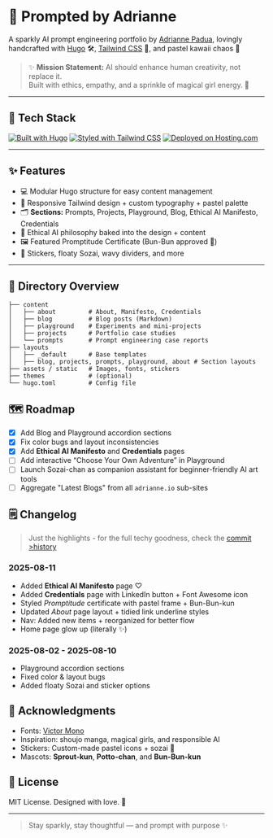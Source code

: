 # 🎀 Prompted by Adrianne

A sparkly AI prompt engineering portfolio by [Adrianne Padua](https://adrianne.io), lovingly handcrafted with [Hugo](https://gohugo.io) 🛠️, [Tailwind CSS](https://tailwindcss.com) 🌸, and pastel kawaii chaos 🧁

> ✨ **Mission Statement:** AI should enhance human creativity, not replace it.  
> Built with ethics, empathy, and a sprinkle of magical girl energy. 🌙

---

## 🧰 Tech Stack

[![Built with Hugo](https://img.shields.io/badge/Built%20with-Hugo-8E44AD?style=for-the-badge&logo=hugo)](https://gohugo.io/)
[![Styled with Tailwind CSS](https://img.shields.io/badge/Styled%20with-Tailwind_CSS-38B2AC?style=for-the-badge&logo=tailwind-css)](https://tailwindcss.com/)
[![Deployed on Hosting.com](https://img.shields.io/badge/Deployed%20on-Hosting.com-1f2937?style=for-the-badge)](https://www.hosting.com/)

---

## ✨ Features

- 💻 Modular Hugo structure for easy content management
- 🎨 Responsive Tailwind design + custom typography + pastel palette
- 🗂️ **Sections:** Prompts, Projects, Playground, Blog, Ethical AI Manifesto, Credentials
- 🧠 Ethical AI philosophy baked into the design + content
- 🖼️ Featured Promptitude Certificate (Bun-Bun approved 🐰)
- 🧁 Stickers, floaty Sozai, wavy dividers, and more

---

## 📁 Directory Overview

```plaintext
├── content
│   ├── about         # About, Manifesto, Credentials
│   ├── blog          # Blog posts (Markdown)
│   ├── playground    # Experiments and mini-projects
│   ├── projects      # Portfolio case studies
│   └── prompts       # Prompt engineering case reports
├── layouts
│   ├── _default      # Base templates
│   ├── blog, projects, prompts, playground, about # Section layouts
├── assets / static   # Images, fonts, stickers
├── themes            # (optional)
└── hugo.toml         # Config file
```

## 🗺️ Roadmap

- [x] Add Blog and Playground accordion sections
- [x] Fix color bugs and layout inconsistencies
- [x] Add **Ethical AI Manifesto** and **Credentials** pages
- [ ] Add interactive “Choose Your Own Adventure” in Playground
- [ ] Launch Sozai-chan as companion assistant for beginner-friendly AI art tools
- [ ] Aggregate "Latest Blogs" from all `adrianne.io` sub-sites

## 🗒️ Changelog
>Just the highlights - for the full techy goodness, check the [commit >history](https://github.com/adriculous/ai.adrianne.io/commits/main)

### 2025-08-11
- Added **Ethical AI Manifesto** page ♡
- Added **Credentials** page with LinkedIn button + Font Awesome icon
- Styled *Promptitude* certificate with pastel frame + Bun-Bun-kun
- Updated *About* page layout + tidied link underline styles
- Nav: Added new items + reorganized for better flow
- Home page glow up (literally ✨)

### 2025-08-02 - 2025-08-10
- Playground accordion sections
- Fixed color & layout bugs
- Added floaty Sozai and sticker options

## 🤝 Acknowledgments

- Fonts: [Victor Mono](https://rubjo.github.io/victor-mono/)
- Inspiration: shoujo manga, magical girls, and responsible AI
- Stickers: Custom-made pastel icons + sozai 🐾
- Mascots: **Sprout-kun**, **Potto-chan**, and **Bun-Bun-kun**

## 📜 License

MIT License. Designed with love. 💖

---

> Stay sparkly, stay thoughtful — and prompt with purpose ✨

